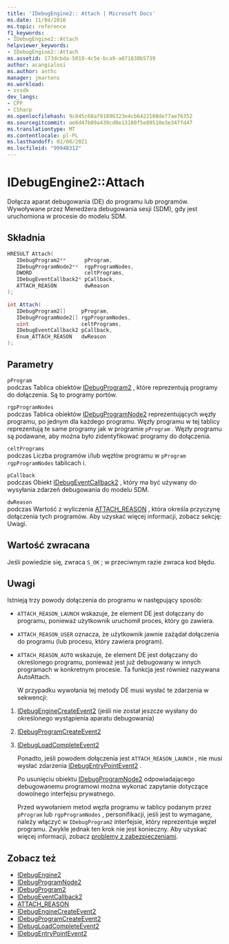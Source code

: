 ```yaml
---
title: 'IDebugEngine2:: Attach | Microsoft Docs'
ms.date: 11/04/2016
ms.topic: reference
f1_keywords:
- IDebugEngine2::Attach
helpviewer_keywords:
- IDebugEngine2::Attach
ms.assetid: 173dcbda-5019-4c5e-bca9-a071838b5739
author: acangialosi
ms.author: anthc
manager: jmartens
ms.workload:
- vssdk
dev_langs:
- CPP
- CSharp
ms.openlocfilehash: 9c045c68af91896323e4cb6422108de77ae76352
ms.sourcegitcommit: ae6d47b09a439cd0e13180f5e89510e3e347fd47
ms.translationtype: MT
ms.contentlocale: pl-PL
ms.lasthandoff: 02/08/2021
ms.locfileid: "99948312"
---
```

# <a name="idebugengine2attach"></a>IDebugEngine2::Attach
Dołącza aparat debugowania (DE) do programu lub programów. Wywoływane przez Menedżera debugowania sesji (SDM), gdy jest uruchomiona w procesie do modelu SDM.

## <a name="syntax"></a>Składnia

```cpp
HRESULT Attach( 
   IDebugProgram2**      pProgram,
   IDebugProgramNode2**  rgpProgramNodes,
   DWORD                 celtPrograms,
   IDebugEventCallback2* pCallback,
   ATTACH_REASON         dwReason
);
```

```csharp
int Attach( 
   IDebugProgram2[]     pProgram,
   IDebugProgramNode2[] rgpProgramNodes,
   uint                 celtPrograms,
   IDebugEventCallback2 pCallback,
   Enum_ATTACH_REASON   dwReason
);
```

## <a name="parameters"></a>Parametry
`pProgram`\
podczas Tablica obiektów [IDebugProgram2](../../../extensibility/debugger/reference/idebugprogram2.md) , które reprezentują programy do dołączenia. Są to programy portów.

`rgpProgramNodes`\
podczas Tablica obiektów [IDebugProgramNode2](../../../extensibility/debugger/reference/idebugprogramnode2.md) reprezentujących węzły programu, po jednym dla każdego programu. Węzły programu w tej tablicy reprezentują te same programy jak w programie `pProgram` . Węzły programu są podawane, aby można było zidentyfikować programy do dołączenia.

`celtPrograms`\
podczas Liczba programów i/lub węzłów programu w `pProgram` `rgpProgramNodes` tablicach i.

`pCallback`\
podczas Obiekt [IDebugEventCallback2](../../../extensibility/debugger/reference/idebugeventcallback2.md) , który ma być używany do wysyłania zdarzeń debugowania do modelu SDM.

`dwReason`\
podczas Wartość z wyliczenia [ATTACH_REASON](../../../extensibility/debugger/reference/attach-reason.md) , która określa przyczynę dołączenia tych programów. Aby uzyskać więcej informacji, zobacz sekcję: Uwagi.

## <a name="return-value"></a>Wartość zwracana
 Jeśli powiedzie się, zwraca `S_OK` ; w przeciwnym razie zwraca kod błędu.

## <a name="remarks"></a>Uwagi
 Istnieją trzy powody dołączenia do programu w następujący sposób:

- `ATTACH_REASON_LAUNCH` wskazuje, że element DE jest dołączany do programu, ponieważ użytkownik uruchomił proces, który go zawiera.

- `ATTACH_REASON_USER` oznacza, że użytkownik jawnie zażądał dołączenia do programu (lub procesu, który zawiera program).

- `ATTACH_REASON_AUTO` wskazuje, że element DE jest dołączany do określonego programu, ponieważ jest już debugowany w innych programach w konkretnym procesie. Ta funkcja jest również nazywana AutoAttach.

  W przypadku wywołania tej metody DE musi wysłać te zdarzenia w sekwencji:

1. [IDebugEngineCreateEvent2](../../../extensibility/debugger/reference/idebugenginecreateevent2.md) (jeśli nie został jeszcze wysłany do określonego wystąpienia aparatu debugowania)

2. [IDebugProgramCreateEvent2](../../../extensibility/debugger/reference/idebugprogramcreateevent2.md)

3. [IDebugLoadCompleteEvent2](../../../extensibility/debugger/reference/idebugloadcompleteevent2.md)

   Ponadto, jeśli powodem dołączenia jest `ATTACH_REASON_LAUNCH` , nie musi wysłać zdarzenia [IDebugEntryPointEvent2](../../../extensibility/debugger/reference/idebugentrypointevent2.md) .

   Po usunięciu obiektu [IDebugProgramNode2](../../../extensibility/debugger/reference/idebugprogramnode2.md) odpowiadającego debugowanemu programowi można wykonać zapytanie dotyczące dowolnego interfejsu prywatnego.

   Przed wywołaniem metod węzła programu w tablicy podanym przez `pProgram` lub `rgpProgramNodes` , personifikacji, jeśli jest to wymagane, należy włączyć w `IDebugProgram2` interfejsie, który reprezentuje węzeł programu. Zwykle jednak ten krok nie jest konieczny. Aby uzyskać więcej informacji, zobacz [problemy z zabezpieczeniami](../../../extensibility/debugger/security-issues.md).

## <a name="see-also"></a>Zobacz też
- [IDebugEngine2](../../../extensibility/debugger/reference/idebugengine2.md)
- [IDebugProgramNode2](../../../extensibility/debugger/reference/idebugprogramnode2.md)
- [IDebugProgram2](../../../extensibility/debugger/reference/idebugprogram2.md)
- [IDebugEventCallback2](../../../extensibility/debugger/reference/idebugeventcallback2.md)
- [ATTACH_REASON](../../../extensibility/debugger/reference/attach-reason.md)
- [IDebugEngineCreateEvent2](../../../extensibility/debugger/reference/idebugenginecreateevent2.md)
- [IDebugProgramCreateEvent2](../../../extensibility/debugger/reference/idebugprogramcreateevent2.md)
- [IDebugLoadCompleteEvent2](../../../extensibility/debugger/reference/idebugloadcompleteevent2.md)
- [IDebugEntryPointEvent2](../../../extensibility/debugger/reference/idebugentrypointevent2.md)
